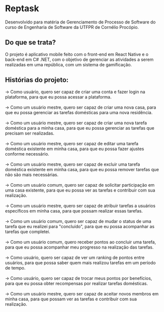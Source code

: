 # Reptask

Desenvolvido para matéria de Gerenciamento de Processo de Software do curso de Engenharia de Software da UTFPR de Cornélio Procópio.

## Do que se trata?
O projeto é aplicativo mobile feito com o front-end em React Native e o back-end em C# .NET, com o objetivo de gerenciar as atividades a serem realizadas em uma república, com um sistema de gamificação.

## Histórias do projeto:

-> Como usuário, quero ser capaz de criar uma conta e fazer login na plataforma, para que eu possa acessar a plataforma.<br /><br />
-> Como um usuário mestre, quero ser capaz de criar uma nova casa, para que eu possa gerenciar as tarefas domésticas para uma nova residência.<br /><br />
-> Como um usuário mestre, quero ser capaz de criar uma nova tarefa doméstica para a minha casa, para que eu possa gerenciar as tarefas que precisam ser realizadas.<br /><br />
-> Como um usuário mestre, quero ser capaz de editar uma tarefa doméstica existente em minha casa, para que eu possa fazer ajustes conforme necessário.<br /><br />
-> Como um usuário mestre, quero ser capaz de excluir uma tarefa doméstica existente em minha casa, para que eu possa remover tarefas que não são mais necessárias.<br /><br />
-> Como um usuário comum, quero ser capaz de solicitar participação em uma casa existente, para que eu possa ver as tarefas e contribuir com sua realização.<br /><br />
-> Como um usuário mestre, quero ser capaz de atribuir tarefas a usuários específicos em minha casa, para que possam realizar essas tarefas.<br /><br />
-> Como um usuário comum, quero ser capaz de mudar o status de uma tarefa que eu realizei para "concluído", para que eu possa acompanhar as tarefas que completei.<br /><br />
-> Como um usuário comum, quero receber pontos ao concluir uma tarefa, para que eu possa acompanhar meu progresso na realização das tarefas.<br /><br />
-> Como usuário, quero ser capaz de ver um ranking de pontos entre usuários, para que possa saber quem mais realizou tarefas em um período de tempo.<br /><br />
-> Como usuário, quero ser capaz de trocar meus pontos por benefícios, para que eu possa obter recompensas por realizar tarefas domésticas.<br /><br />
-> Como um usuário mestre, quero ser capaz de aceitar novos membros em minha casa, para que possam ver as tarefas e contribuir com sua realização.<br /><br />
